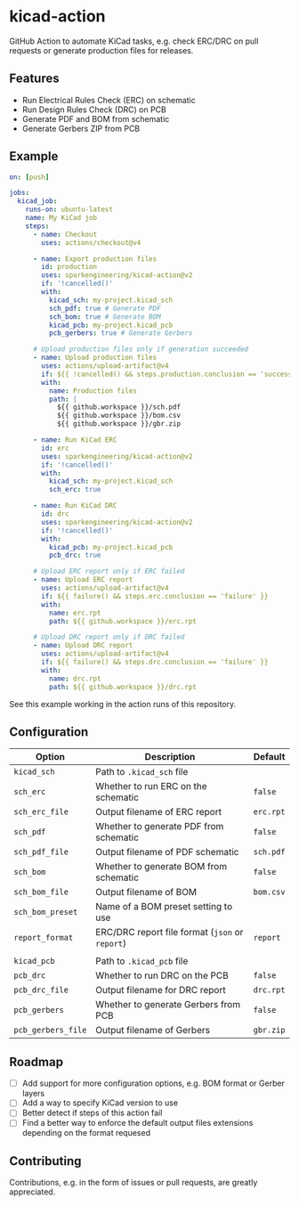 # kicad-action

GitHub Action to automate KiCad tasks, e.g. check ERC/DRC on pull requests or
generate production files for releases.

## Features

- Run Electrical Rules Check (ERC) on schematic
- Run Design Rules Check (DRC) on PCB
- Generate PDF and BOM from schematic
- Generate Gerbers ZIP from PCB

## Example

```yaml
on: [push]

jobs:
  kicad_job:
    runs-on: ubuntu-latest
    name: My KiCad job
    steps:
      - name: Checkout
        uses: actions/checkout@v4

      - name: Export production files
        id: production
        uses: sparkengineering/kicad-action@v2
        if: '!cancelled()'
        with:
          kicad_sch: my-project.kicad_sch
          sch_pdf: true # Generate PDF
          sch_bom: true # Generate BOM
          kicad_pcb: my-project.kicad_pcb
          pcb_gerbers: true # Generate Gerbers

      # Upload production files only if generation succeeded
      - name: Upload production files
        uses: actions/upload-artifact@v4
        if: ${{ !cancelled() && steps.production.conclusion == 'success' }}
        with:
          name: Production files
          path: |
            ${{ github.workspace }}/sch.pdf
            ${{ github.workspace }}/bom.csv
            ${{ github.workspace }}/gbr.zip

      - name: Run KiCad ERC
        id: erc
        uses: sparkengineering/kicad-action@v2
        if: '!cancelled()'
        with:
          kicad_sch: my-project.kicad_sch
          sch_erc: true

      - name: Run KiCad DRC
        id: drc
        uses: sparkengineering/kicad-action@v2
        if: '!cancelled()'
        with:
          kicad_pcb: my-project.kicad_pcb
          pcb_drc: true

      # Upload ERC report only if ERC failed
      - name: Upload ERC report
        uses: actions/upload-artifact@v4
        if: ${{ failure() && steps.erc.conclusion == 'failure' }}
        with:
          name: erc.rpt
          path: ${{ github.workspace }}/erc.rpt

      # Upload DRC report only if DRC failed
      - name: Upload DRC report
        uses: actions/upload-artifact@v4
        if: ${{ failure() && steps.drc.conclusion == 'failure' }}
        with:
          name: drc.rpt
          path: ${{ github.workspace }}/drc.rpt
```

See this example working in the action runs of this repository.

## Configuration

| Option             | Description                                     | Default   |
|--------------------|-------------------------------------------------|-----------|
| `kicad_sch`        | Path to `.kicad_sch` file                       |           |
| `sch_erc`          | Whether to run ERC on the schematic             | `false`   |
| `sch_erc_file`     | Output filename of ERC report                   | `erc.rpt` |
| `sch_pdf`          | Whether to generate PDF from schematic          | `false`   |
| `sch_pdf_file`     | Output filename of PDF schematic                | `sch.pdf` |
| `sch_bom`          | Whether to generate BOM from schematic          | `false`   |
| `sch_bom_file`     | Output filename of BOM                          | `bom.csv` |
| `sch_bom_preset`   | Name of a BOM preset setting to use             |           |
| `report_format`    | ERC/DRC report file format (`json` or `report`) | `report`  |
|                    |                                                 |           |
| `kicad_pcb`        | Path to `.kicad_pcb` file                       |           |
| `pcb_drc`          | Whether to run DRC on the PCB                   | `false`   |
| `pcb_drc_file`     | Output filename for DRC report                  | `drc.rpt` |
| `pcb_gerbers`      | Whether to generate Gerbers from PCB            | `false`   |
| `pcb_gerbers_file` | Output filename of Gerbers                      | `gbr.zip` |

## Roadmap

- [ ] Add support for more configuration options, e.g. BOM format or Gerber layers
- [ ] Add a way to specify KiCad version to use
- [ ] Better detect if steps of this action fail
- [ ] Find a better way to enforce the default output files extensions depending on the format requesed

## Contributing

Contributions, e.g. in the form of issues or pull requests, are greatly appreciated.
